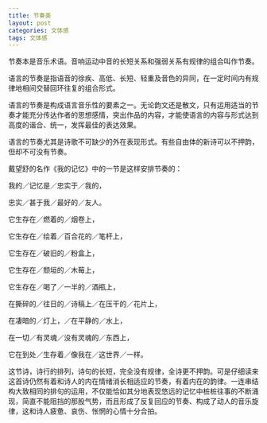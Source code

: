```yaml
---
title: 节奏美
layout: post
categories: 文体感
tags: 文体感
---
```


节奏本是音乐术语。音响运动中音的长短关系和强弱关系有规律的组合叫作节奏。

语言的节奏是指语音的徐疾、高低、长短、轻重及音色的异同，在一定时间内有规律地相间交替回环往复的组合形式。

语言的节奏是构成语言音乐性的要素之一。无论韵文还是散文，只有运用适当的节奏才能充分传达作者的思想感情，突出作品的内容，才能使语言的内容与形式达到高度的谐合、统一，发挥最佳的表达效果。

语言的节奏尤其是诗歌不可缺少的外在表现形式。有些自由体的新诗可以不押韵，但却不可没有节奏。

戴望舒的名作《我的记忆》中的一节是这样安排节奏的：

我的／记忆是／忠实于／我的，

忠实／甚于我／最好的／友人。

它生存在／燃着的／烟卷上，

它生存在／绘着／百合花的／笔杆上，

它生存在／破旧的／粉盒上，

它生存在／颓垣的／木莓上，

它生存在／喝了／一半的／酒瓶上，

在撕碎的／往日的／诗稿上／在压干的／花片上，

在凄暗的／灯上，／在平静的／水上，

在一切／有灵魂／没有灵魂的／东西上，

它在到处／生存着／像我在／这世界／一样。

这节诗，诗行的排列，诗句的长短，完全没有规律，全诗更不押韵。可是仔细读来这首诗仍然有着和诗人的内在情绪消长相适应的节奏，有着内在的韵律。一连串结构大致相同的排句的运用，不仅能恰如其分地表现悠远的记忆中桩桩往事的不断涌现，简直不能阻挡的那股气势，而且形成了反复回应的节奏、构成了动人的音乐旋律，这和诗人疲惫、哀伤、怅惘的心情十分合拍。 
